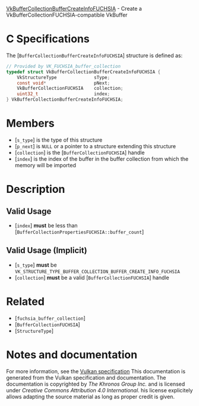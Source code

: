 [VkBufferCollectionBufferCreateInfoFUCHSIA](https://www.khronos.org/registry/vulkan/specs/1.3-extensions/man/html/VkBufferCollectionBufferCreateInfoFUCHSIA.html) - Create a VkBufferCollectionFUCHSIA-compatible VkBuffer

# C Specifications
The [`BufferCollectionBufferCreateInfoFUCHSIA`] structure is defined as:
```c
// Provided by VK_FUCHSIA_buffer_collection
typedef struct VkBufferCollectionBufferCreateInfoFUCHSIA {
    VkStructureType              sType;
    const void*                  pNext;
    VkBufferCollectionFUCHSIA    collection;
    uint32_t                     index;
} VkBufferCollectionBufferCreateInfoFUCHSIA;
```

# Members
- [`s_type`] is the type of this structure
- [`p_next`] is `NULL` or a pointer to a structure extending this structure
- [`collection`] is the [`BufferCollectionFUCHSIA`] handle
- [`index`] is the index of the buffer in the buffer collection from which the memory will be imported

# Description
## Valid Usage
-  [`index`] **must**  be less than [`BufferCollectionPropertiesFUCHSIA::buffer_count`]

## Valid Usage (Implicit)
-  [`s_type`] **must**  be `VK_STRUCTURE_TYPE_BUFFER_COLLECTION_BUFFER_CREATE_INFO_FUCHSIA`
-  [`collection`] **must**  be a valid [`BufferCollectionFUCHSIA`] handle

# Related
- [`fuchsia_buffer_collection`]
- [`BufferCollectionFUCHSIA`]
- [`StructureType`]

# Notes and documentation
For more information, see the [Vulkan specification](https://www.khronos.org/registry/vulkan/specs/1.3-extensions/html/vkspec.html)
This documentation is generated from the Vulkan specification and documentation.
The documentation is copyrighted by *The Khronos Group Inc.* and is licensed under *Creative Commons Attribution 4.0 International*.
his license explicitely allows adapting the source material as long as proper credit is given.
        